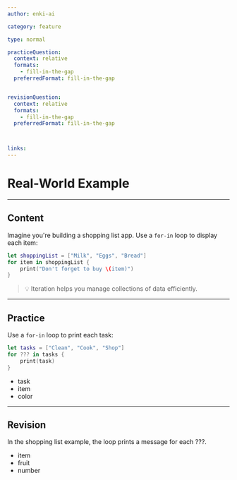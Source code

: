 ```yaml
---
author: enki-ai

category: feature

type: normal

practiceQuestion:
  context: relative
  formats:
    - fill-in-the-gap
  preferredFormat: fill-in-the-gap


revisionQuestion:
  context: relative
  formats:
    - fill-in-the-gap
  preferredFormat: fill-in-the-gap



links:
---
```


# Real-World Example

---
## Content

Imagine you're building a shopping list app. Use a `for-in` loop to display each item:

```swift
let shoppingList = ["Milk", "Eggs", "Bread"]
for item in shoppingList {
    print("Don't forget to buy \(item)")
}
```

> 💡 Iteration helps you manage collections of data efficiently.
---
## Practice

Use a `for-in` loop to print each task:

```swift
let tasks = ["Clean", "Cook", "Shop"]
for ??? in tasks {
    print(task)
}
```

- task
- item
- color

---
## Revision

In the shopping list example, the loop prints a message for each ???.

- item
- fruit
- number
